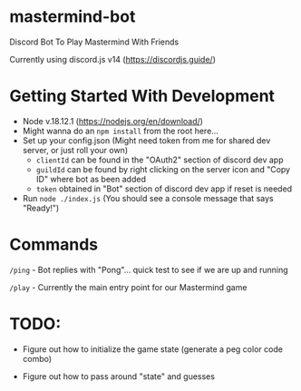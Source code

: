 # mastermind-bot

Discord Bot To Play Mastermind With Friends

Currently using discord.js v14 (https://discordjs.guide/)


# Getting Started With Development

- Node v.18.12.1 (https://nodejs.org/en/download/)
- Might wanna do an `npm install` from the root here...
- Set up your config.json (Might need token from me for shared dev server, or just roll your own)
    - `clientId` can be found in the "OAuth2" section of discord dev app
    - `guildId` can be found by right clicking on the server icon and "Copy ID" where bot as been added
    - `token` obtained in "Bot" section of discord dev app if reset is needed
- Run `node ./index.js` (You should see a console message that says "Ready!")

# Commands 

`/ping` - Bot replies with "Pong"... quick test to see if we are up and running

`/play` - Currently the main entry point for our Mastermind game

# TODO: 

- Figure out how to initialize the game state (generate a peg color code combo)

- Figure out how to pass around "state" and guesses
